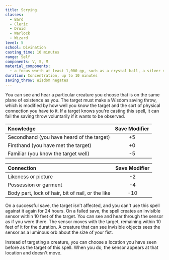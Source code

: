```yaml
---
title: Scrying
classes:
  - Bard
  - Cleric
  - Druid
  - Warlock
  - Wizard
level: 5
school: Divination
casting_time: 10 minutes
range: Self
components: V, S, M
material_components:
  - a focus worth at least 1,000 gp, such as a crystal ball, a silver mirror, or a font filled with holy water
duration: Concentration, up to 10 minutes
saving_throw: Wisdom negates
---
```


You can see and hear a particular creature you choose that is on the same plane of existence as you. The target must make a Wisdom saving throw, which is modified by how well you know the target and the sort of physical connection you have to it. If a target knows you're casting this spell, it can fail the saving throw voluntarily if it wants to be observed.

| Knowledge                                 | Save Modifier |
|:------------------------------------------|:-------------:|
| Secondhand (you have heard of the target) |      +5       |
| Firsthand (you have met the target)       |      +0       |
| Familiar (you know the target well)       |      -5       |

| Connection                                        | Save Modifier |
|:--------------------------------------------------|:-------------:|
| Likeness or picture                               |      -2       |
| Possession or garment                             |      -4       |
| Body part, lock of hair, bit of nail, or the like |      -10      |

On a successful save, the target isn't affected, and you can't use this spell against it again for 24 hours.  On a failed save, the spell creates an invisible sensor within 10 feet of the target. You can see and hear through the sensor as if you were there. The sensor moves with the target, remaining within 10 feet of it for the duration. A creature that can see invisible objects sees the sensor as a luminous orb about the size of your fist.

Instead of targeting a creature, you can choose a location you have seen before as the target of this spell. When you do, the sensor appears at that location and doesn't move.

